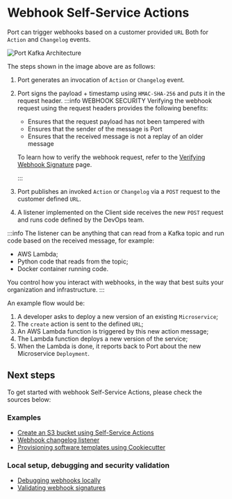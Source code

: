 # Webhook Self-Service Actions

Port can trigger webhooks based on a customer provided `URL` Both for `Action` and `Changelog` events.

![Port Kafka Architecture](../../../static/img/self-service-actions/portWebhookArchitecture.jpg)

The steps shown in the image above are as follows:

1. Port generates an invocation of `Action` or `Changelog` event.
2. Port signs the payload + timestamp using `HMAC-SHA-256` and puts it in the request header.
   :::info WEBHOOK SECURITY
   Verifying the webhook request using the request headers provides the following benefits:

   - Ensures that the request payload has not been tampered with
   - Ensures that the sender of the message is Port
   - Ensures that the received message is not a replay of an older message

   To learn how to verify the webhook request, refer to the [Verifying Webhook Signature](../webhook/signature-verification) page.

   :::

3. Port publishes an invoked `Action` or `Changelog` via a `POST` request to the customer defined `URL`.
4. A listener implemented on the Client side receives the new `POST` request and runs code defined by the DevOps team.

:::info
The listener can be anything that can read from a Kafka topic and run code based on the received message, for example:

- AWS Lambda;
- Python code that reads from the topic;
- Docker container running code.

You control how you interact with webhooks, in the way that best suits your organization and infrastructure.
:::

An example flow would be:

1. A developer asks to deploy a new version of an existing `Microservice`;
2. The `create` action is sent to the defined `URL`;
3. An AWS Lambda function is triggered by this new action message;
4. The Lambda function deploys a new version of the service;
5. When the Lambda is done, it reports back to Port about the new Microservice `Deployment`.

## Next steps

To get started with webhook Self-Service Actions, please check the sources below:

### Examples

- [Create an S3 bucket using Self-Service Actions](./examples/s3-using-webhook.md)
- [Webhook changelog listener](./examples/changelog-listener.md)
- [Provisioning software templates using Cookiecutter](./examples/software-templates.md)

### Local setup, debugging and security validation

- [Debugging webhooks locally](./local-debugging-webhook.md)
- [Validating webhook signatures](./signature-verification.md)
